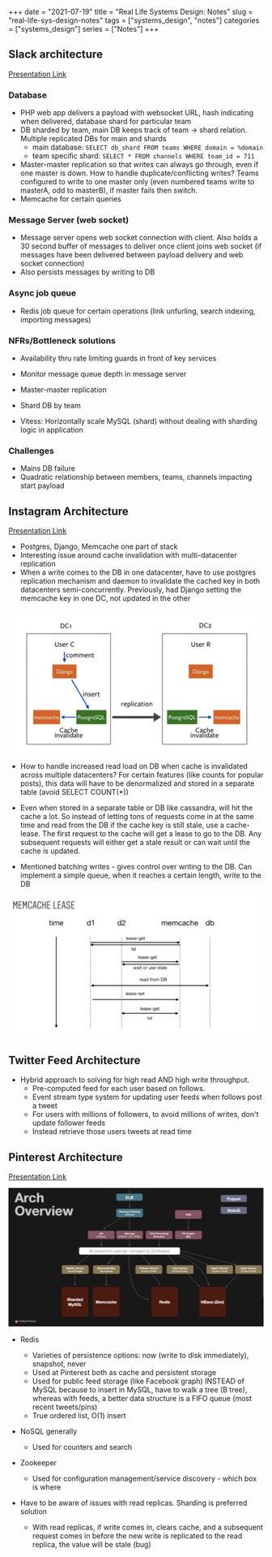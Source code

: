 +++ 
date = "2021-07-19" 
title = "Real Life Systems Design: Notes" 
slug = "real-life-sys-design-notes" 
tags = ["systems_design", "notes"] 
categories = ["systems_design"] 
series = ["Notes"] 
+++

## Slack architecture

[Presentation Link](https://www.infoq.com/presentations/slack-infrastructure/)

### Database

- PHP web app delivers a payload with websocket URL, hash indicating when delivered, database shard for particular team
- DB sharded by team, main DB keeps track of team -> shard relation. Multiple replicated DBs for main and shards
  - main database: `SELECT db_shard FROM teams WHERE domain = %domain`
  - team specific shard: `SELECT * FROM channels WHERE team_id = 711`
- Master-master replication so that writes can always go through, even if one master is down. How to handle duplicate/conflicting writes? Teams configured to write to one master only (even numbered teams write to masterA, odd to masterB), if master fails then switch.
- Memcache for certain queries

### Message Server (web socket)

- Message server opens web socket connection with client. Also holds a 30 second buffer of messages to deliver once client joins web socket (if messages have been delivered between payload delivery and web socket connection)
- Also persists messages by writing to DB

### Async job queue

- Redis job queue for certain operations (link unfurling, search indexing, importing messages)

### NFRs/Bottleneck solutions
- Availability thru rate limiting guards in front of key services
- Monitor message queue depth in message server
- Master-master replication
- Shard DB by team

- Vitess: Horizontally scale MySQL (shard) without dealing with sharding logic in application

### Challenges
- Mains DB failure
- Quadratic relationship between members, teams, channels impacting start payload

## Instagram Architecture

[Presentation Link](https://www.infoq.com/presentations/instagram-scale-infrastructure/)

- Postgres, Django, Memcache one part of stack
- Interesting issue around cache invalidation with multi-datacenter replication
- When a write comes to the DB in one datacenter, have to use postgres replication mechanism and daemon to invalidate the cached key in both datacenters semi-concurrently. Previously, had Django setting the memcache key in one DC, not updated in the other

![Cache invalidation](https://raw.githubusercontent.com/jkapl/joelkaplandev/master/static/insta_cache_invalidate.png?raw=true)

- How to handle increased read load on DB when cache is invalidated across multiple datacenters? For certain features (like counts for popular posts), this data will have to be denormalized and stored in a separate table (avoid SELECT COUNT(*))
- Even when stored in a separate table or DB like cassandra, will hit the cache a lot. So instead of letting tons of requests come in at the same time and read from the DB if the cache key is still stale, use a cache-lease. The first request to the cache will get a lease to go to the DB. Any subsequent requests will either get a stale result or can wait until the cache is updated.

- Mentioned batching writes - gives control over writing to the DB. Can implement a simple queue, when it reaches a certain length, write to the DB

![Cache lease](https://raw.githubusercontent.com/jkapl/joelkaplandev/master/static/insta_cache_lease.png?raw=true)

## Twitter Feed Architecture

- Hybrid approach to solving for high read AND high write throughput.
  - Pre-computed feed for each user based on follows. 
  - Event stream type system for updating user feeds when follows post a tweet
  - For users with millions of followers, to avoid millions of writes, don't update follower feeds
  - Instead retrieve those users tweets at read time

## Pinterest Architecture

[Presentation Link](https://www.youtube.com/watch?v=jQNCuD_hxdQ)


![Pinterest Arch](https://raw.githubusercontent.com/jkapl/joelkaplandev/master/static/pinterest_arch.png?raw=true)

- Redis
  - Varieties of persistence options: now (write to disk immediately), snapshot, never
  - Used at Pinterest both as cache and persistent storage
  - Used for public feed storage (like Facebook graph) INSTEAD of MySQL because to insert in MySQL, have to walk a tree (B tree), whereas with feeds, a better data structure is a FIFO queue (most recent tweets/pins)
  - True ordered list, O(1) insert

- NoSQL generally
  - Used for counters and search

- Zookeeper
  - Used for configuration management/service discovery - which box is where

- Have to be aware of issues with read replicas. Sharding is preferred solution
  - With read replicas, if write comes in, clears cache, and a subsequent request comes in before the new write is replicated to the read replica, the value will be stale (bug)
